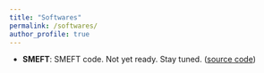 ```yaml
---
title: "Softwares"
permalink: /softwares/
author_profile: true
---
```


* **SMEFT**: SMEFT code. Not yet ready. Stay tuned. ([source code](https://github.com/jhyu-itp))

